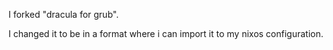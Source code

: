 I forked "dracula for grub".

I changed it to be in a format where i can import it to my nixos configuration.
